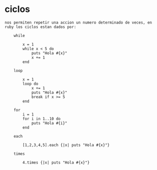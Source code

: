 # ciclos

    nos permiten repetir una accion un numero determinado de veces, en ruby los ciclos estan dados por:

        while

            x = 1
            while x < 5 do
                puts "Hola #{x}"
                x += 1
            end

        loop

            x = 1
            loop do
                x += 1
                puts "Hola #{x}"
                break if x >= 5
            end

        for
            i = 1
            for i in 1..10 do
                puts "Hola #{i}"
            end

        each

            [1,2,3,4,5].each {|x| puts "Hola #{x}"}

        times

            4.times {|x| puts "Hola #{x}"}